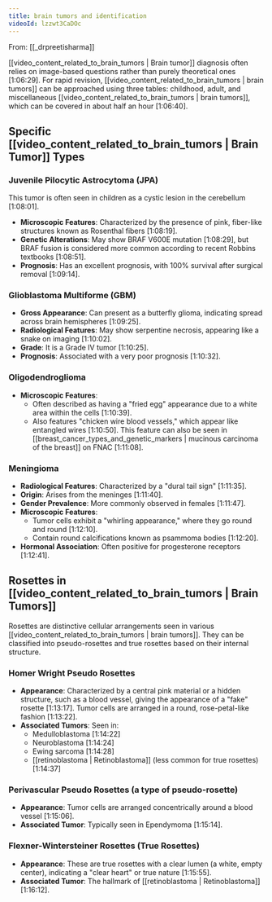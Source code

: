 ```yaml
---
title: brain tumors and identification
videoId: lzzwt3CaDOc
---
```


From: [[_drpreetisharma]] <br/> 

[[video_content_related_to_brain_tumors | Brain tumor]] diagnosis often relies on image-based questions rather than purely theoretical ones [1:06:29]. For rapid revision, [[video_content_related_to_brain_tumors | brain tumors]] can be approached using three tables: childhood, adult, and miscellaneous [[video_content_related_to_brain_tumors | brain tumors]], which can be covered in about half an hour [1:06:40].

## Specific [[video_content_related_to_brain_tumors | Brain Tumor]] Types

### Juvenile Pilocytic Astrocytoma (JPA)
This tumor is often seen in children as a cystic lesion in the cerebellum [1:08:01].

*   **Microscopic Features**: Characterized by the presence of pink, fiber-like structures known as Rosenthal fibers [1:08:19].
*   **Genetic Alterations**: May show BRAF V600E mutation [1:08:29], but BRAF fusion is considered more common according to recent Robbins textbooks [1:08:51].
*   **Prognosis**: Has an excellent prognosis, with 100% survival after surgical removal [1:09:14].

### Glioblastoma Multiforme (GBM)
*   **Gross Appearance**: Can present as a butterfly glioma, indicating spread across brain hemispheres [1:09:25].
*   **Radiological Features**: May show serpentine necrosis, appearing like a snake on imaging [1:10:02].
*   **Grade**: It is a Grade IV tumor [1:10:25].
*   **Prognosis**: Associated with a very poor prognosis [1:10:32].

### Oligodendroglioma
*   **Microscopic Features**:
    *   Often described as having a "fried egg" appearance due to a white area within the cells [1:10:39].
    *   Also features "chicken wire blood vessels," which appear like entangled wires [1:10:50]. This feature can also be seen in [[breast_cancer_types_and_genetic_markers | mucinous carcinoma of the breast]] on FNAC [1:11:08].

### Meningioma
*   **Radiological Features**: Characterized by a "dural tail sign" [1:11:35].
*   **Origin**: Arises from the meninges [1:11:40].
*   **Gender Prevalence**: More commonly observed in females [1:11:47].
*   **Microscopic Features**:
    *   Tumor cells exhibit a "whirling appearance," where they go round and round [1:12:10].
    *   Contain round calcifications known as psammoma bodies [1:12:20].
*   **Hormonal Association**: Often positive for progesterone receptors [1:12:41].

## Rosettes in [[video_content_related_to_brain_tumors | Brain Tumors]]

Rosettes are distinctive cellular arrangements seen in various [[video_content_related_to_brain_tumors | brain tumors]]. They can be classified into pseudo-rosettes and true rosettes based on their internal structure.

### Homer Wright Pseudo Rosettes
*   **Appearance**: Characterized by a central pink material or a hidden structure, such as a blood vessel, giving the appearance of a "fake" rosette [1:13:17]. Tumor cells are arranged in a round, rose-petal-like fashion [1:13:22].
*   **Associated Tumors**: Seen in:
    *   Medulloblastoma [1:14:22]
    *   Neuroblastoma [1:14:24]
    *   Ewing sarcoma [1:14:28]
    *   [[retinoblastoma | Retinoblastoma]] (less common for true rosettes) [1:14:37]

### Perivascular Pseudo Rosettes (a type of pseudo-rosette)
*   **Appearance**: Tumor cells are arranged concentrically around a blood vessel [1:15:06].
*   **Associated Tumor**: Typically seen in Ependymoma [1:15:14].

### Flexner-Wintersteiner Rosettes (True Rosettes)
*   **Appearance**: These are true rosettes with a clear lumen (a white, empty center), indicating a "clear heart" or true nature [1:15:55].
*   **Associated Tumor**: The hallmark of [[retinoblastoma | Retinoblastoma]] [1:16:12].